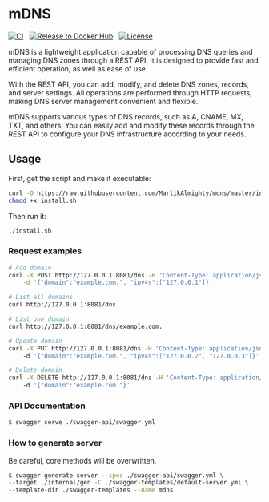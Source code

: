 # mDNS

[![CI](https://github.com/MarlikAlmighty/mdns/actions/workflows/ci.yml/badge.svg?branch=master)](https://github.com/MarlikAlmighty/mdns/actions/workflows/ci.yml) &nbsp;
[![Release to Docker Hub](https://github.com/MarlikAlmighty/mdns/actions/workflows/cd.yml/badge.svg?branch=master)](https://github.com/MarlikAlmighty/mdns/actions/workflows/cd.yml) &nbsp;
[![License](https://img.shields.io/badge/License-MIT%201.0-orange.svg)](https://github.com/MarlikAlmighty/mdns/blob/master/LICENSE) &nbsp;


mDNS is a lightweight application capable of processing DNS queries and managing DNS zones through a REST API. It is designed to provide fast and efficient operation, as well as ease of use.

With the REST API, you can add, modify, and delete DNS zones, records, and server settings. All operations are performed through HTTP requests, making DNS server management convenient and flexible.

mDNS supports various types of DNS records, such as A, CNAME, MX, TXT, and others. You can easily add and modify these records through the REST API to configure your DNS infrastructure according to your needs.

## Usage

First, get the script and make it executable:
```sh
curl -O https://raw.githubusercontent.com/MarlikAlmighty/mdns/master/install.sh
chmod +x install.sh
```

Then run it:

```sh
./install.sh
``` 

### Request examples

```sh
# Add domain
curl -X POST http://127.0.0.1:8081/dns -H 'Content-Type: application/json' \
    -d '{"domain":"example.com.", "ipv4s":["127.0.0.1"]}'

# List all domains
curl http://127.0.0.1:8081/dns

# List one domain
curl http://127.0.0.1:8081/dns/example.com.

# Update domain
curl -X PUT http://127.0.0.1:8081/dns -H 'Content-Type: application/json' \ 
    -d '{"domain":"example.com.", "ipv4s":["127.0.0.2", "127.0.0.3"]}'

# Delete domain
curl -X DELETE http://127.0.0.1:8081/dns -H 'Content-Type: application/json' \ 
    -d '{"domain":"example.com."}'
```

### API Documentation

```sh
$ swagger serve ./swagger-api/swagger.yml
```

### How to generate server

 Be careful, core methods will be overwritten.
```sh
$ swagger generate server --spec ./swagger-api/swagger.yml \ 
--target ./internal/gen -C ./swagger-templates/default-server.yml \
--template-dir ./swagger-templates --name mdns
```
